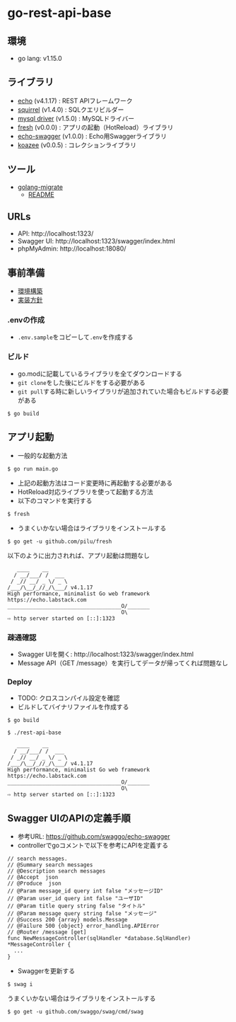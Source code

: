 # go-rest-api-base

## 環境

- go lang: v1.15.0

## ライブラリ

- [echo](https://github.com/labstack/echo) (v4.1.17) : REST APIフレームワーク
- [squirrel](https://github.com/Masterminds/squirrel) (v1.4.0) : SQLクエリビルダー
- [mysql driver](https://github.com/go-sql-driver/mysql) (v1.5.0) : MySQLドライバー
- [fresh](https://github.com/gravityblast/fresh) (v0.0.0) : アプリの起動（HotReload）ライブラリ
- [echo-swagger](https://github.com/swaggo/echo-swagger) (v1.0.0) : Echo用Swaggerライブラリ
- [koazee](https://github.com/wesovilabs/koazee) (v0.0.5) : コレクションライブラリ

## ツール

- [golang-migrate](https://github.com/golang-migrate/migrate)
  - [README](./migrations/README.md)

## URLs

- API: http://localhost:1323/
- Swagger UI: http://localhost:1323/swagger/index.html
- phpMyAdmin: http://localhost:18080/


## 事前準備

- [環境構築](readme/SETUP.md)
- [実装方針](readme/IMPLEMENT.md)

### .envの作成

- `.env.sample`をコピーして`.env`を作成する

### ビルド

- go.modに記載しているライブラリを全てダウンロードする
- `git clone`をした後にビルドをする必要がある
- `git pull`する時に新しいライブラリが追加されていた場合もビルドする必要がある

```
$ go build  
```

## アプリ起動

- 一般的な起動方法
```
$ go run main.go
```

- 上記の起動方法はコード変更時に再起動する必要がある
- HotReload対応ライブラリを使って起動する方法
- 以下のコマンドを実行する

```
$ fresh
```

- うまくいかない場合はライブラリをインストールする

```
$ go get -u github.com/pilu/fresh
```

以下のように出力されれば、アプリ起動は問題なし
```
   ____    __
  / __/___/ /  ___
 / _// __/ _ \/ _ \
/___/\__/_//_/\___/ v4.1.17
High performance, minimalist Go web framework
https://echo.labstack.com
____________________________________O/_______
                                    O\
⇨ http server started on [::]:1323
```

### 疎通確認

- Swagger UIを開く: http://localhost:1323/swagger/index.html
- Message API（GET /message）を実行してデータが帰ってくれば問題なし

### Deploy

- TODO: クロスコンパイル設定を確認
- ビルドしてバイナリファイルを作成する

```
$ go build

$ ./rest-api-base

   ____    __
  / __/___/ /  ___
 / _// __/ _ \/ _ \
/___/\__/_//_/\___/ v4.1.17
High performance, minimalist Go web framework
https://echo.labstack.com
____________________________________O/_______
                                    O\
⇨ http server started on [::]:1323
```

## Swagger UIのAPIの定義手順

- 参考URL: https://github.com/swaggo/echo-swagger
- controllerでgoコメントで以下を参考にAPIを定義する

```
// search messages.
// @Summary search messages
// @Description search messages
// @Accept  json
// @Produce  json
// @Param message_id query int false "メッセージID"
// @Param user_id query int false "ユーザID"
// @Param title query string false "タイトル"
// @Param message query string false "メッセージ"
// @Success 200 {array} models.Message
// @Failure 500 {object} error_handling.APIError
// @Router /message [get]
func NewMessageController(sqlHandler *database.SqlHandler) *MessageController {
  ...
}
```

- Swaggerを更新する

```
$ swag i
```

うまくいかない場合はライブラリをインストールする

```
$ go get -u github.com/swaggo/swag/cmd/swag
```
